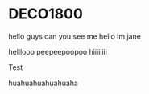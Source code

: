 # DECO1800
hello guys can you see me 
hello im jane

helllooo peepeepoopoo
hiiiiiiii



Test

huahuahuahuahuaha